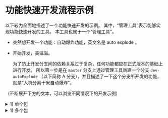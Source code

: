 # 功能快速开发流程示例

以下较为全面地描述了一个功能快速开发的示例。
其中，“管理工具”表示能够实现功能快速开发的工具。
本工具也属于一个“管理工具”。

- 突然想开发一个功能：自动爆炸功能，英文名是 auto explode 。

- 开始开发，美滋滋。

  为了防止开发分支间的依赖关系过于复杂，任何功能都应在正式版本的基础上进行开发。
  所以第一步是在 `master` 分支上通过管理工具新建一个分支 `dev-autoExplode` （以下简称 A 分支），并且描述了一下这个分支所开发的功能，就是“人机分离十米自动爆炸”。

（不断展开下方的文本，可以浏览不同情况下的开发示例）

<details><summary>1) 单个包</summary>

- 在仓库中 `bomb` 包的 `3.2.4` 正式版本的基础上进行开发。
  第一次开发提交后管理工具将版本号改为 `bomb@3.2.4-dev.autoExplode.alpha.0` ，表示这个包正处在开发阶段。

- 又提交了几次，比如添加了爆炸函数。

- 感觉自己可以了，修改版本号——这次提交产生了一个开发版本 `bomb@3.2.4-dev.autoExplode.alpha.1` ，被管理工具自动发布。

<details><summary>2) 单分支</summary>

- 继续上述开发流程，开发版本不断递增。

- 开发到某一阶段，可能恰好这时正式版本 `bomb@3.3.0` 发布了。

  为了防止开发完成后 PR 出现代码合并问题，最好是在新的正式版本出现后立马采用这个版本来继续开发。
  这样子即使这个版本和当前的代码有合并问题，也能在当下清楚地知道是新版的什么功能导致的。

  通过管理工具，基于 Git 的 `rebase` 命令把 `3.3.0` 版本引入 A 分支。
  引入完成后，管理工具将包版本号修正为 `bomb@3.3.0-dev.autoExplode.xxx.x` 。

- 不断地开发后，到达了 `bomb@3.3.0-dev.autoExplode.beta.0` 版本。

  推送到远程后，通过 GitHub PR 功能合并到 `next` 分支。
  管理工具验证 A 分支的 `bomb` 包确实已经达到了 `beta` 开发阶段及以上，允许合并分支。
  分支合并完后，管理工具为 `next` 分支上 `bomb` 包的次版本号递增一次，自动发布。

- 不断地开发后，到达了 `bomb@3.3.0-dev.autoExplode.release.0` 版本。

  推送到远程后，通过 GitHub PR 功能合并到 `master` 分支。
  管理工具验证 A 分支的 `bomb` 包确实已经达到了 `release` 开发阶段及以上，允许合并分支。
  分支合并完后，管理工具为 `master` 分支上 `bomb` 包的次版本号递增一次，自动发布。

  由于我们已经描述过功能，便可以用我们的描述来生成“Change Log”——“本次更新了：人机分离十米自动爆炸功能”。

  管理工具删除 npm 上的 `dev-autoExplode` 标签——这意味着这个功能基本开发完成，基本不再有大更新了。

-----

</details><!-- 2) 单分支 -->

<details><summary>2) 多分支</summary>

- 又开发了几下，发现“侦测人机分离”的功能比较复杂，于是打算把这个功能单独列出来开发。
  于是通过管理工具在 `master` 分支或 A 分支上新建分支 `dev-detectHuman` （以下简称 B 分支），功能描述为“侦测人机分离”。

- 在这个分支上的开发和上述“单分支”的示例一模一样；
  如果这个分支又有需要单列出来的功能，那么就再继续新建一个分支。
  ——多分支和单分支开发的差别在 B 分支上基本没有体现，更多的是体现在 A 对 B 分支的依赖关系上。

<details><summary>3) 无依赖关系</summary>

- 假如侦测人机分离功能比较简单，两秒钟就把 `release` 版本开发出来了，那立马就可以把 B 分支合并到正式版本上。
  之后 A 分支采用包含侦测人机分离功能的正式版本，就啥事也没有了，可以接着在 A 分支上开发自动爆炸功能。

-----

</details><!-- 3) 无依赖关系 -->

<details><summary>3) 有依赖关系</summary>

- 假如侦测功能有点复杂，一时半会没法合并到正式版本上，那可以开发到一定程度之后让自动爆炸功能先用着，凑合一下。
  这样子 A 分支就对 B 分支产生了依赖关系。

  通过管理工具把 B 合并到 A 分支，并递增开发版本号，记录依赖关系。

- 如果在 A 分支——也就是自动爆炸功能——开发完之前，B 分支——侦测人机分离功能——就开发完并合并到正式版本中，并且 A 分支引入了合并了 B 分支的正式版本，那么 A 和 B 分支间的依赖关系记录就可以被删除了。

- 如果侦测人机分离功能实在是有点复杂，以至于自动爆炸功能都达到 `beta` 开发阶段，侦测功能依然在 `alpha` 阶段，那么自动爆炸功能所在的 A 分支就受到了依赖关系的限制。

  由于依赖于一个未达到 `beta` 阶段及以上的 B 分支，就算 A 分支已经达到了 `release.9999` 版本，也不可以把 A 分支合并到前瞻版本。
  同样的，如果 B 分支低于 `release` 阶段，那么不论 A 分支是什么阶段，都不可以合并到正式版本中。

  这种依赖限制具有传递性。
  如果 B 分支又依赖 C 分支、C 分支又依赖 D 分支，那么 B、C、D 中只要有一个分支没有达到合并要求，A 分支就不可以合并。

- 不论 B 分支开发情况如何，只要最终 A 分支成功合并到正式版本，自动爆炸功能可以算是开发完了。

</details><!-- 3) 有依赖关系 -->

</details><!-- 2) 多分支 -->

-----

</details><!-- 1) 单个包 -->

<details> <summary>1) 多个包</summary>

- 以仓库中好多个包，比如 `bomb@3.2.4` 和 `detect@5.3.2` ，为基础进行开发。

  开发的第一次提交是将接下来要进行更改的包的版本改为 `-dev.<feature>.alpha.0` ——在此之后，任何一个包在有变更之前都要先改版本号为开发版本。
  这是为了保证管理工具能够清晰地辨别哪些包被修改了，而哪些没有。
  同时管理工具也应该具备寻找并修复那些被修改但忘记改版本号的包的能力。

<details><summary>2) 单分支</summary>

- 开发，仓库里各个包的开发版本不断递增。
  可能递增的速度不一样，这是正常的。

- 当某一个包的正式版更新后，可以用一次提交来引入新版。
  这里和单个包没什么区别。

- 当分支的某些包到达足够合并的开发阶段后，可以对 `next` 或 `master` 分支进行一次 PR 。

  管理工具要找到哪些包可以被合并，而哪些包不能合并。
  根据情景不同，有两种寻找方式：
  1. 一刀切：

     如果一个分支有任何包没达到指定开发阶段，那么这个分支所有包都不能合并；
     否则，所有包都能合并。
  2. 分析依赖关系：

     对于每个包，如果这个包及其依赖链上的包中有任何一个未达到指定开发阶段，那么这个包不能被合并；
  否则，这个包可以合并。

  找到后，再只将那些可合并的包的代码更改合并到 `next` 或 `master` 分支。

  与单个包一样，被合并的包也要递增版本号，根据分支描述生成 changelog 并发布。

- 当 A 分支上的所有包都成功合并到正式版本后，A 分支就可以删掉了，自动爆炸功能就算是完全开发完了。

-----

</details><!-- 2) 单分支 -->

<details><summary>2) 多分支</summary>

- 与单个包时相同，开发时若哪些东西有点难开发，可以作为新功能再新建一个分支来开发。
  比如这里新建 B 分支。

- 若在 A 分支提出 PR 到正式版本或前瞻版本之前，B 分支的所有包就已经合并到正式版本了，那分支间的依赖关系基本可以不用考虑。

- 若 A 分支提 PR 时 B 分支仍有一些包处在开发中，那么管理工具需要在合并分支时记录哪些包被合并了，以此来使用更复杂且准确的方法判断一个包能不能被 PR。
  根据情景不同，有两种方法：
  1. 一刀切：

     看分支依赖链上的分支是否所有包都到达指定阶段：
     若有任意被依赖的分支并不是所有包都到达指定阶段，则本分支所有包都不合并；
     否则，再看分支内有没有未到达指定开发阶段的包：
     若有，则所有包都不合并；
     若无，则所有包都可以合并。
  2. 根据包间的依赖关系进行分析：

     建立每个包的依赖树：
     首先根据 `package.json` 找到这个包在同一分支内所依赖的处于开发状态的包；
     再根据依赖分支链中上一层分支里这个包是否被合并过来断定这个包是否依赖于上一层分支的自己。
     就这么不断往下构建依赖树，直到找不到其他依赖为止就算构建完成。

     若树上有任意版本未达到指定开发阶段，则这个包不能被合并。

- 不论 B 分支或者其他什么分支开发情况如何，只要 A 分支里所有的包都成功合并到正式版本，自动爆炸功能就算开发完了。

</details><!-- 2) 多分支 -->

</details><!-- 1) 多个包 -->
